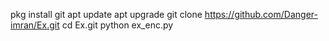 pkg install git                   apt update                        apt upgrade                       git clone https://github.com/Danger-imran/Ex.git                       cd Ex.git                      python ex_enc.py
